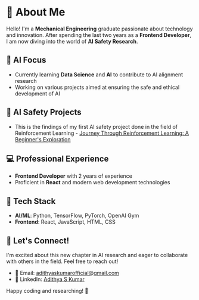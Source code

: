 # 👋 About Me

Hello! I'm a **Mechanical Engineering** graduate passionate about technology and innovation. After spending the last two years as a **Frontend Developer**, I am now diving into the world of **AI Safety Research**.

## 🤖 AI Focus
- Currently learning **Data Science** and **AI** to contribute to AI alignment research
- Working on various projects aimed at ensuring the safe and ethical development of AI
  
## 📂 AI Safety Projects
- This is the findings of my first AI safety project done in the field of Reinforcement Learning - [Journey Through Reinforcement Learning: A Beginner's Exploration](https://brave-helicona-499.notion.site/Journey-Through-Reinforcement-Learning-A-Beginner-s-Exploration-da1846a8f0fe4dd7b3ba3ab4a64b1c2d)

## 💻 Professional Experience
- **Frontend Developer** with 2 years of experience
- Proficient in **React** and modern web development technologies

## 🔧 Tech Stack
- **AI/ML**: Python, TensorFlow, PyTorch, OpenAI Gym
- **Frontend**: React, JavaScript, HTML, CSS

## 🌟 Let's Connect!
I'm excited about this new chapter in AI research and eager to collaborate with others in the field. Feel free to reach out!

- 📧 Email: [adithyaskumarofficial@gmail.com](mailto:adithyaskumarofficial@gmail.com)
- 💼 LinkedIn: [Adithya S Kumar](https://www.linkedin.com/in/adithya-s-kumar-296031176)

Happy coding and researching! 🚀
